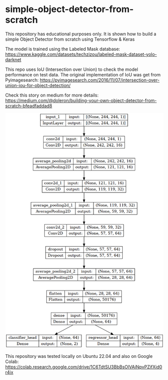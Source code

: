# simple-object-detector-from-scratch

This repository has educational purposes only. It is shown how to build a simple Object Detector from scratch using Tensorflow &amp; Keras

The model is trained using the Labeled Mask database: https://www.kaggle.com/datasets/techzizou/labeled-mask-dataset-yolo-darknet

This repo uses IoU (Intersection over Union) to check the model performance on test data. The original implementation of IoU was get from Pyimagesearch: https://pyimagesearch.com/2016/11/07/intersection-over-union-iou-for-object-detection/

Check this story on medium for more details: https://medium.com/@doleron/building-your-own-object-detector-from-scratch-bfeadfaddad8

![single mode](https://raw.githubusercontent.com/doleron/simple-object-detector-from-scratch/main/model.png)

This repository was tested locally on Ubuntu 22.04 and also on Google Colab: https://colab.research.google.com/drive/1C6TdtSU3BbBsOlVAiNpvPZifXid0r4ix


